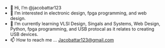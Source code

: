 - 👋 Hi, I’m @jacobattar123
- 👀 I’m interested in electronic design, fpga programming, and web design.
- 🌱 I’m currently learning VLSI Design, Singals and Systems, Web Design, Python, fpga programming, and USB protocal as it relates to creating USB devices.
- 📫 How to reach me ...  Jacobattar123@gmail.com

<!---
jacobattar123/jacobattar123 is a ✨ special ✨ repository because its `README.md` (this file) appears on your GitHub profile.
You can click the Preview link to take a look at your changes.
--->
